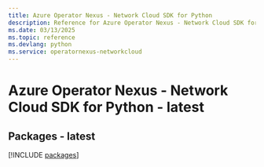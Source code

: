 ```yaml
---
title: Azure Operator Nexus - Network Cloud SDK for Python
description: Reference for Azure Operator Nexus - Network Cloud SDK for Python
ms.date: 03/13/2025
ms.topic: reference
ms.devlang: python
ms.service: operatornexus-networkcloud
---
```

# Azure Operator Nexus - Network Cloud SDK for Python - latest
## Packages - latest
[!INCLUDE [packages](operator-nexus---network-cloud-index.md)]